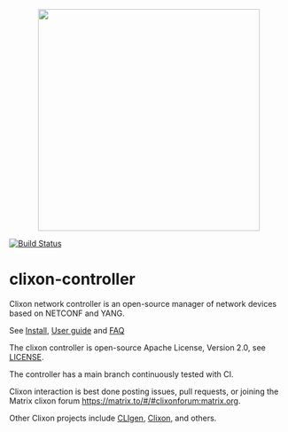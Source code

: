 <div align="center">
  <img src="https://www.clicon.org/Clixon_logga_liggande_med-ikon.png" width="400">
</div>

[![Build Status](https://github.com/clicon/clixon-controller/actions/workflows/test.yml/badge.svg)](https://github.com/clicon/clixon-controller/actions/workflows/test.yml)

# clixon-controller
Clixon network controller is an open-source manager of network devices based on NETCONF and YANG.

See [Install](INSTALL.md), [User guide](https://clixon-docs.readthedocs.io/en/latest/controller.html) and [FAQ](FAQ.md)

The clixon controller is open-source Apache License, Version 2.0, see [LICENSE](LICENSE).

The controller has a main branch continuously tested with CI.

Clixon interaction is best done posting issues, pull requests, or joining the
Matrix clixon forum https://matrix.to/#/#clixonforum:matrix.org.

Other Clixon projects include [CLIgen](https://github.com/clicon/cligen), [Clixon](https://github.com/clicon/clixon), and others.
